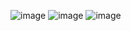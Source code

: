 ![image](https://github.com/user-attachments/assets/98fb351f-8d57-4cd8-9184-3cc85fa8aae2)
![image](https://github.com/user-attachments/assets/8ed24a97-9165-4ee4-9c37-cef8af66513a)
![image](https://github.com/user-attachments/assets/d509a08b-f0ec-4568-b5ef-8a17d5e76bee)



